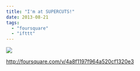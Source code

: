```yaml
---
title: "I'm at SUPERCUTS!"
date: 2013-08-21
tags: 
  - "foursquare"
  - "ifttt"
---
```


![](images/staticmap?center=37.751395,-122.43263096666666&zoom=16&size=710x440&maptype=roadmap&sensor=false&markers=color:red%7C37.751395,-122.43263096666666)  
  
http://foursquare.com/v/4a8f1197f964a520cf1320e3
